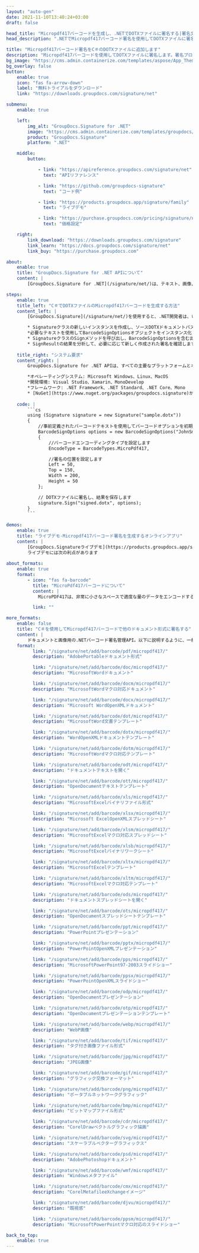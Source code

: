 ```yaml
---
layout: "auto-gen"
date: 2021-11-10T13:40:24+03:00
draft: false

head_title: "Micropdf417バーコードを生成し、.NETでDOTXファイルに署名する|署名文書"
head_description: ".NETでMicropdf417バーコード署名を使用してDOTXファイルに署名する-人気のあるビジネスドキュメントや画像ファイル形式にバーコードを追加します."

title: "Micropdf417バーコード署名をC＃のDOTXファイルに追加します"
description: "Micropdf417バーコードを使用してDOTXファイルに署名します。署名プロパティを操作し、ニーズに合ったドキュメント内で高度な署名オプションを設定します."
bg_image: "https://cms.admin.containerize.com/templates/aspose/App_Themes/V3/images/bg/header1.png"
bg_overlay: false
button:
    enable: true
    icon: "fas fa-arrow-down"
    label: "無料トライアルをダウンロード"
    link: "https://downloads.groupdocs.com/signature/net"

submenu:
    enable: true

    left:
        img_alt: "GroupDocs.Signature for .NET"
        image: "https://cms.admin.containerize.com/templates/groupdocs/images/product-logos/90x90-noborder/groupdocs-signature-net.png"
        product: "GroupDocs.Signature"
        platform: ".NET"

    middle:
        button:

            - link: "https://apireference.groupdocs.com/signature/net"
              text: "APIリファレンス"

            - link: "https://github.com/groupdocs-signature"
              text: "コード例"

            - link: "https://products.groupdocs.app/signature/family"
              text: "ライブデモ"

            - link: "https://purchase.groupdocs.com/pricing/signature/net"
              text: "価格設定"

    right:
        link_download: "https://downloads.groupdocs.com/signature"
        link_learn: "https://docs.groupdocs.com/signature/net"
        link_buy: "https://purchase.groupdocs.com"

about:
    enable: true
    title: "GroupDocs.Signature for .NET APIについて"
    content: |
        [GroupDocs.Signature for .NET](/signature/net/)は、テキスト、画像、バーコード、スタンプ、フォームフィールド、QRコード、メタデータなどのさまざまな署名タイプを使用してデジタルドキュメントに電子署名するネイティブ.NETAPIです。ユーザーは、PDF、Microsoft Word、Excelワークシート、PowerPointプレゼンテーション、Adobe Photoshop、メタファイル、および画像ファイル形式内のデジタル署名を追加、編集、検証、削除、および検索でき、必要に応じて署名プロパティをカスタマイズするための追加サポートがあります。

steps:
    enable: true
    title_left: "C＃でDOTXファイルのMicropdf417バーコードを生成する方法"
    content_left: |
        [GroupDocs.Signature](/signature/net/)を使用すると、.NET開発者は、いくつかの簡単な手順を実行することで、アプリケーション内のDOTXファイルにMicropdf417バーコードを簡単に追加できます。

        * Signatureクラスの新しいインスタンスを作成し、ソースDOTXドキュメントパスをコンストラクターパラメーターとして渡します。
        *必要なテキストを使用してBarcodeSignOptionsオブジェクトをインスタンス化し、EncodeTypeプロパティをMicroPdf417に設定します。
        * SignatureクラスのSignメソッドを呼び出し、BarcodeSignOptionsを含む出力DOTXファイル名を渡します。
        * SignResultの結果を分析して、必要に応じて新しく作成された署名を確認します。
        
    title_right: "システム要求"
    content_right: |
        GroupDocs.Signature for .NET APIは、すべての主要なプラットフォームとオペレーティングシステムでサポートされています。以下のコードを実行する前に、システムに次の前提条件がインストールされていることを確認してください。

        *オペレーティングシステム: Microsoft Windows、Linux、MacOS
        *開発環境: Visual Studio、Xamarin、MonoDevelop
        *フレームワーク: .NET Framework、.NET Standard、.NET Core、Mono
        * [NuGet](https://www.nuget.org/packages/groupdocs.signature)からGroupDocs.Signaturefor.NETの最新バージョンをダウンロードします
        
    code: |
        ```cs
        using (Signature signature = new Signature("sample.dotx"))
        {
            //事前定義されたバーコードテキストを使用してバーコードオプションを初期化します
            BarcodeSignOptions options = new BarcodeSignOptions("JohnSmith")
            {
                //バーコードエンコーディングタイプを設定します
                EncodeType = BarcodeTypes.MicroPdf417,

                //署名の位置を設定します
                Left = 50,
                Top = 150,
                Width = 200,
                Height = 50
            };

            // DOTXファイルに署名し、結果を保存します 
            signature.Sign("signed.dotx", options);
        }
        ```
        
demos:
    enable: true
    title: "ライブデモ-Micropdf417バーコード署名を生成するオンラインアプリ"
    content: |
        [GroupDocs.Signatureライブデモ](https://products.groupdocs.app/signature/family)サイトにアクセスして、Micropdf417バーコードをDOTXファイルに今すぐ追加してください。  
        ライブデモには次の利点があります
        
about_formats:
    enable: true
    format:
        - icon: "fas fa-barcode"
          title: "MicroPdf417バーコードについて"
          content: |
            MicroPDF417は、非常に小さなスペースで適度な量のデータをエンコードするように設計された、2次元の可変長スタックシンボルです。 PDF417に基づいており、その機能のいくつかを共有しています。

          link: ""

more_formats:
    enable: false
    title: "C＃を使用してMicropdf417バーコードで他のドキュメント形式に署名する"
    content: |
        ドキュメントと画像用の.NETバーコード署名管理API。以下に説明するように、一般的なファイル形式のいくつかにバーコード署名を追加します。
    format: 
          link: "/signature/net/add/barcode/pdf/micropdf417/"
          description: "AdobePortableドキュメント形式"

          link: "/signature/net/add/barcode/doc/micropdf417/"
          description: "MicrosoftWordドキュメント"

          link: "/signature/net/add/barcode/docm/micropdf417/"
          description: "MicrosoftWordマクロ対応ドキュメント"

          link: "/signature/net/add/barcode/docx/micropdf417/"
          description: "Microsoft WordOpenXMLドキュメント"

          link: "/signature/net/add/barcode/dot/micropdf417/"
          description: "MicrosoftWord文書テンプレート"

          link: "/signature/net/add/barcode/dotx/micropdf417/"
          description: "WordOpenXMLドキュメントテンプレート"

          link: "/signature/net/add/barcode/dotm/micropdf417/"
          description: "MicrosoftWordマクロ対応テンプレート"       

          link: "/signature/net/add/barcode/odt/micropdf417/"
          description: "ドキュメントテキストを開く"

          link: "/signature/net/add/barcode/ott/micropdf417/"
          description: "OpenDocumentテキストテンプレート"

          link: "/signature/net/add/barcode/xls/micropdf417/"
          description: "MicrosoftExcelバイナリファイル形式"

          link: "/signature/net/add/barcode/xlsx/micropdf417/"
          description: "Microsoft ExcelOpenXMLスプレッドシート"

          link: "/signature/net/add/barcode/xlsm/micropdf417/"
          description: "MicrosoftExcelマクロ対応スプレッドシート"

          link: "/signature/net/add/barcode/xlsb/micropdf417/"
          description: "MicrosoftExcelバイナリワークシート"

          link: "/signature/net/add/barcode/xltx/micropdf417/"
          description: "MicrosoftExcelテンプレート"

          link: "/signature/net/add/barcode/xltm/micropdf417/"
          description: "MicrosoftExcelマクロ対応テンプレート"

          link: "/signature/net/add/barcode/ods/micropdf417/"
          description: "ドキュメントスプレッドシートを開く"

          link: "/signature/net/add/barcode/ots/micropdf417/"
          description: "OpenDocumentスプレッドシートテンプレート"

          link: "/signature/net/add/barcode/ppt/micropdf417/"
          description: "PowerPointプレゼンテーション"

          link: "/signature/net/add/barcode/pptx/micropdf417/"
          description: "PowerPointOpenXMLプレゼンテーション"

          link: "/signature/net/add/barcode/pps/micropdf417/"
          description: "MicrosoftPowerPoint97-2003スライドショー"

          link: "/signature/net/add/barcode/ppsx/micropdf417/"
          description: "PowerPointOpenXMLスライドショー"                              

          link: "/signature/net/add/barcode/odp/micropdf417/"
          description: "OpenDocumentプレゼンテーション"

          link: "/signature/net/add/barcode/otp/micropdf417/"
          description: "OpenDocumentプレゼンテーションテンプレート"

          link: "/signature/net/add/barcode/webp/micropdf417/"
          description: "WebP画像"

          link: "/signature/net/add/barcode/tif/micropdf417/"
          description: "タグ付き画像ファイル形式"

          link: "/signature/net/add/barcode/jpg/micropdf417/"
          description: "JPEG画像"

          link: "/signature/net/add/barcode/gif/micropdf417/"
          description: "グラフィック交換フォーマット"

          link: "/signature/net/add/barcode/png/micropdf417/"
          description: "ポータブルネットワークグラフィック"

          link: "/signature/net/add/barcode/bmp/micropdf417/"
          description: "ビットマップファイル形式"

          link: "/signature/net/add/barcode/cdr/micropdf417/"
          description: "CorelDrawベクトルグラフィック描画"

          link: "/signature/net/add/barcode/svg/micropdf417/"
          description: "スケーラブルベクターグラフィックス"

          link: "/signature/net/add/barcode/psd/micropdf417/"
          description: "AdobePhotoshopドキュメント"

          link: "/signature/net/add/barcode/wmf/micropdf417/"
          description: "Windowsメタファイル"        

          link: "/signature/net/add/barcode/cmx/micropdf417/"
          description: "CorelMetafileeXchangeイメージ"

          link: "/signature/net/add/barcode/djvu/micropdf417/"
          description: "既視感"

          link: "/signature/net/add/barcode/ppsm/micropdf417/"
          description: "MicrosoftPowerPointマクロ対応のスライドショー"

back_to_top:
    enable: true
---
```

